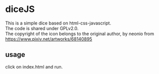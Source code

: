 # diceJS

This is a simple dice based on html-css-javascript.  
The code is shared under GPLv2.0.  
The copyright of the icon belongs to the original author, by neonio from https://www.pixiv.net/artworks/68140895  

## usage
click on index.html and run.  
